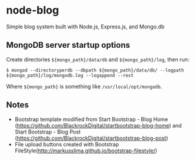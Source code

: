 # node-blog
Simple blog system built with Node.js, Express.js, and Mongo.db

## MongoDB server startup options
Create directories `${mongo_path}/data/db` and `${mongo_path}/log`, then run:

`$ mongod --directoryperdb --dbpath ${mongo_path}/data/db/ --logpath ${mongo_path}/log/mongodb.log --logappend --rest`

Where `${mongo_path}` is something like `/usr/local/opt/mongodb`. 

## Notes
- Bootstrap template modified from Start Bootstrap - Blog Home (https://github.com/BlackrockDigital/startbootstrap-blog-home) and Start Bootstrap - Blog Post (https://github.com/BlackrockDigital/startbootstrap-blog-post)
- File upload buttons created with Bootstrap FileStyle(http://markusslima.github.io/bootstrap-filestyle/)